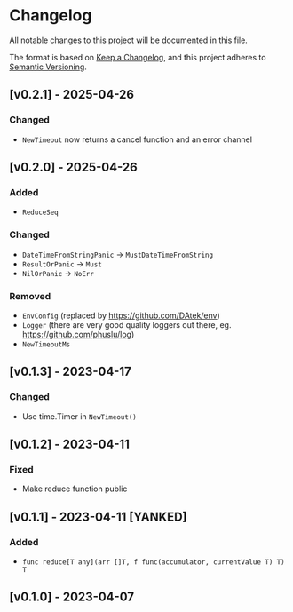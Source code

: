 # Changelog

All notable changes to this project will be documented in this file.

The format is based on [Keep a Changelog](https://keepachangelog.com/en/1.0.0/),
and this project adheres to [Semantic Versioning](https://semver.org/spec/v2.0.0.html).

## [v0.2.1] - 2025-04-26
### Changed
- `NewTimeout` now returns a cancel function and an error channel

## [v0.2.0] - 2025-04-26
### Added
- `ReduceSeq`

### Changed
- `DateTimeFromStringPanic` -> `MustDateTimeFromString`
- `ResultOrPanic` -> `Must`
- `NilOrPanic` -> `NoErr`

### Removed
- `EnvConfig` (replaced by https://github.com/DAtek/env)
- `Logger` (there are very good quality loggers out there, eg. https://github.com/phuslu/log)
- `NewTimeoutMs`


## [v0.1.3] - 2023-04-17
### Changed
- Use time.Timer in `NewTimeout()`

## [v0.1.2] - 2023-04-11
### Fixed
- Make reduce function public

## [v0.1.1] - 2023-04-11 [YANKED]
### Added
- `func reduce[T any](arr []T, f func(accumulator, currentValue T) T) T`

## [v0.1.0] - 2023-04-07
